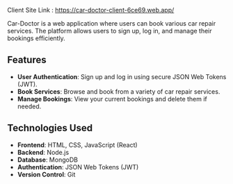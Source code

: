 Client Site Link :  https://car-doctor-client-6ce69.web.app/

Car-Doctor is a web application where users can book various car repair services. The platform allows users to sign up, log in, and manage their bookings efficiently.

## Features

- **User Authentication**: Sign up and log in using secure JSON Web Tokens (JWT).
- **Book Services**: Browse and book from a variety of car repair services.
- **Manage Bookings**: View your current bookings and delete them if needed.

## Technologies Used

- **Frontend**: HTML, CSS, JavaScript (React) 
- **Backend**: Node.js
- **Database**: MongoDB
- **Authentication**: JSON Web Tokens (JWT)
- **Version Control**: Git
